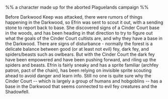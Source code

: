 %% a character made up for the aborted Plaguelands campaign %%

Before Darkwood Keep was attacked, there were rumors of things happening in the Darkwood, so Efrin was sent to scout it out, with a sending stone to report back to base. She discovered signs of a Cinder Court base in the woods, and has been heading in that direction to try to figure out what the goals of the Cinder Court cultists are, and why they have a base in the Darkwood. There are signs of disturbance - normally the forest is a delicate balance between good (or at least not evil) fey, dark fey, and spiders/beasts such as owlbears. But with the Cinder Court the dark fey have been empowered and have been pushing forward, and riling up the spiders and beasts. Efrin is fairly sneaky and has a sprite familiar (archfey patron, pact of the chain), has been relying on invisible sprite scouting ahead to avoid danger and learn info. Still no one is quite sure why the Cinder Court -- which is largely a group of humans and hobgoblins -- has a base in the Darkwood that seems connected to evil fey creatures and the Shadowfell.